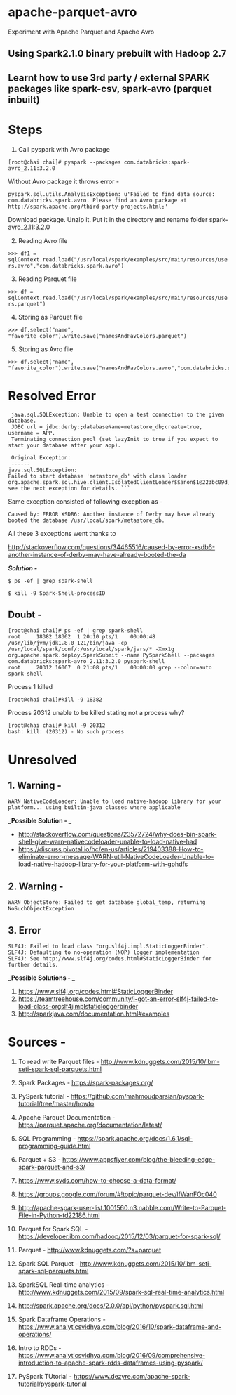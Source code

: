 # apache-parquet-avro
Experiment with Apache Parquet and Apache Avro

## Using Spark2.1.0 binary prebuilt with Hadoop 2.7

## Learnt how to use 3rd party / external SPARK packages like spark-csv, spark-avro (parquet inbuilt)

# Steps 
1. Call pyspark with Avro package  

`[root@chai chai]# pyspark --packages com.databricks:spark-avro_2.11:3.2.0`

Without Avro package it throws error -
```
pyspark.sql.utils.AnalysisException: u'Failed to find data source: com.databricks.spark.avro. Please find an Avro package at http://spark.apache.org/third-party-projects.html;'
```

Download package. Unzip it. Put it in the directory and rename folder spark-avro_2.11:3.2.0

2. Reading Avro file  

`>>> df1 = sqlContext.read.load("/usr/local/spark/examples/src/main/resources/users.avro","com.databricks.spark.avro")`


3. Reading Parquet file

`>>> df = sqlContext.read.load("/usr/local/spark/examples/src/main/resources/users.parquet")`


4. Storing as Parquet file
```
>>> df.select("name", "favorite_color").write.save("namesAndFavColors.parquet")
```


5. Storing as Avro file
```
>>> df.select("name", "favorite_color").write.save("namesAndFavColors.avro","com.databricks.spark.avro")
```


# Resolved Error

```
 java.sql.SQLException: Unable to open a test connection to the given database. 
 JDBC url = jdbc:derby:;databaseName=metastore_db;create=true, username = APP. 
 Terminating connection pool (set lazyInit to true if you expect to start your database after your app). 

 Original Exception: 
 ------
java.sql.SQLException: 
Failed to start database 'metastore_db' with class loader org.apache.spark.sql.hive.client.IsolatedClientLoader$$anon$1@223bc09d, 
see the next exception for details. ```
```

Same exception consisted of following exception as -

`Caused by: ERROR XSDB6: Another instance of Derby may have already booted the database /usr/local/spark/metastore_db.`

All these 3 exceptions went thanks to 

http://stackoverflow.com/questions/34465516/caused-by-error-xsdb6-another-instance-of-derby-may-have-already-booted-the-da

**_Solution -_**
```
$ ps -ef | grep spark-shell

$ kill -9 Spark-Shell-processID
```

## Doubt -
```
[root@chai chai]# ps -ef | grep spark-shell
root     18382 18362  1 20:10 pts/1    00:00:48 /usr/lib/jvm/jdk1.8.0_121/bin/java -cp /usr/local/spark/conf/:/usr/local/spark/jars/* -Xmx1g org.apache.spark.deploy.SparkSubmit --name PySparkShell --packages com.databricks:spark-avro_2.11:3.2.0 pyspark-shell
root     20312 16067  0 21:08 pts/1    00:00:00 grep --color=auto spark-shell
```

Process 1 killed

`[root@chai chai]#kill -9 18382`

Process 20312 unable to be killed stating not a process why?

```
[root@chai chai]# kill -9 20312
bash: kill: (20312) - No such process
```


# Unresolved 

## 1. Warning -

`WARN NativeCodeLoader: Unable to load native-hadoop library for your platform... using builtin-java classes where applicable`

**_Possible Solution - _**
+ http://stackoverflow.com/questions/23572724/why-does-bin-spark-shell-give-warn-nativecodeloader-unable-to-load-native-had
+ https://discuss.pivotal.io/hc/en-us/articles/219403388-How-to-eliminate-error-message-WARN-util-NativeCodeLoader-Unable-to-load-native-hadoop-library-for-your-platform-with-gphdfs 

## 2. Warning -

`WARN ObjectStore: Failed to get database global_temp, returning NoSuchObjectException`


## 3. Error
```
SLF4J: Failed to load class "org.slf4j.impl.StaticLoggerBinder".
SLF4J: Defaulting to no-operation (NOP) logger implementation
SLF4J: See http://www.slf4j.org/codes.html#StaticLoggerBinder for further details.
```

**_Possible Solutions - _**
1. https://www.slf4j.org/codes.html#StaticLoggerBinder 
2. https://teamtreehouse.com/community/i-got-an-error-slf4j-failed-to-load-class-orgslf4jimplstaticloggerbinder 
3. http://sparkjava.com/documentation.html#examples




# Sources - 

1. To read write Parquet files - http://www.kdnuggets.com/2015/10/ibm-seti-spark-sql-parquets.html

2. Spark Packages - https://spark-packages.org/

3. PySpark tutorial - https://github.com/mahmoudparsian/pyspark-tutorial/tree/master/howto 

4. Apache Parquet Documentation - https://parquet.apache.org/documentation/latest/

5. SQL Programming - https://spark.apache.org/docs/1.6.1/sql-programming-guide.html

6. Parquet + S3 - https://www.appsflyer.com/blog/the-bleeding-edge-spark-parquet-and-s3/ 

7. https://www.svds.com/how-to-choose-a-data-format/ 

8. https://groups.google.com/forum/#!topic/parquet-dev/lfWanFOc040

9. http://apache-spark-user-list.1001560.n3.nabble.com/Write-to-Parquet-File-in-Python-td22186.html 

10. Parquet for Spark SQL - https://developer.ibm.com/hadoop/2015/12/03/parquet-for-spark-sql/ 

11. Parquet - http://www.kdnuggets.com/?s=parquet

12. Spark SQL Parquet - http://www.kdnuggets.com/2015/10/ibm-seti-spark-sql-parquets.html

13. SparkSQL Real-time analytics - http://www.kdnuggets.com/2015/09/spark-sql-real-time-analytics.html

14. http://spark.apache.org/docs/2.0.0/api/python/pyspark.sql.html

15. Spark Dataframe Operations - https://www.analyticsvidhya.com/blog/2016/10/spark-dataframe-and-operations/ 

16. Intro to RDDs - https://www.analyticsvidhya.com/blog/2016/09/comprehensive-introduction-to-apache-spark-rdds-dataframes-using-pyspark/ 

17. PySpark TUtorial - https://www.dezyre.com/apache-spark-tutorial/pyspark-tutorial 
